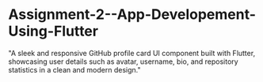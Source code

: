 # Assignment-2--App-Developement-Using-Flutter
"A sleek and responsive GitHub profile card UI component built with Flutter, showcasing user details such as avatar, username, bio, and repository statistics in a clean and modern design."

